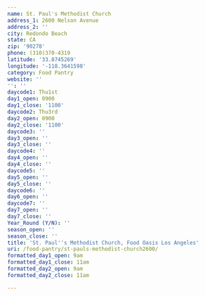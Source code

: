 ```yaml
---
name: St. Paul's Methodist Church
address_1: 2600 Nelson Avenue
address_2: ''
city: Redondo Beach
state: CA
zip: '90278'
phone: (310)370-4319
latitude: '33.8745269'
longitude: '-118.3641598'
category: Food Pantry
website: ''
'': ''
daycode1: Thu1st
day1_open: 0900
day1_close: '1100'
daycode2: Thu3rd
day2_open: 0900
day2_close: '1100'
daycode3: ''
day3_open: ''
day3_close: ''
daycode4: ''
day4_open: ''
day4_close: ''
daycode5: ''
day5_open: ''
day5_close: ''
daycode6: ''
day6_open: ''
daycode7: ''
day7_open: ''
day7_close: ''
Year_Round (Y/N): ''
season_open: ''
season_close: ''
title: 'St. Paul''s Methodist Church, Food Oasis Los Angeles'
uri: /food-pantry/st-pauls-methodist-church2600/
formatted_day1_open: 9am
formatted_day1_close: 11am
formatted_day2_open: 9am
formatted_day2_close: 11am

---
```

